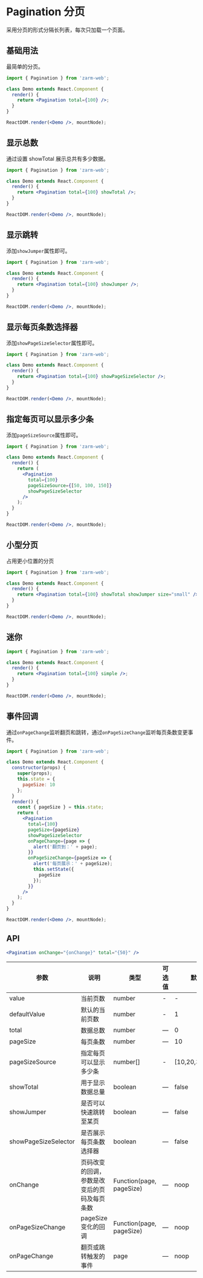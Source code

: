 # Pagination 分页

采用分页的形式分隔长列表，每次只加载一个页面。

## 基础用法

最简单的分页。

```jsx
import { Pagination } from 'zarm-web';

class Demo extends React.Component {
  render() {
    return <Pagination total={100} />;
  }
}

ReactDOM.render(<Demo />, mountNode);
```

## 显示总数

通过设置 showTotal 展示总共有多少数据。

```jsx
import { Pagination } from 'zarm-web';

class Demo extends React.Component {
  render() {
    return <Pagination total={100} showTotal />;
  }
}

ReactDOM.render(<Demo />, mountNode);
```

## 显示跳转

添加`showJumper`属性即可。

```jsx
import { Pagination } from 'zarm-web';

class Demo extends React.Component {
  render() {
    return <Pagination total={100} showJumper />;
  }
}

ReactDOM.render(<Demo />, mountNode);
```

## 显示每页条数选择器

添加`showPageSizeSelector`属性即可。

```jsx
import { Pagination } from 'zarm-web';

class Demo extends React.Component {
  render() {
    return <Pagination total={100} showPageSizeSelector />;
  }
}

ReactDOM.render(<Demo />, mountNode);
```

## 指定每页可以显示多少条

添加`pageSizeSource`属性即可。

```jsx
import { Pagination } from 'zarm-web';

class Demo extends React.Component {
  render() {
    return (
      <Pagination
        total={100}
        pageSizeSource={[50, 100, 150]}
        showPageSizeSelector
      />
    );
  }
}

ReactDOM.render(<Demo />, mountNode);
```

## 小型分页

占用更小位置的分页

```jsx
import { Pagination } from 'zarm-web';

class Demo extends React.Component {
  render() {
    return <Pagination total={100} showTotal showJumper size="small" />;
  }
}

ReactDOM.render(<Demo />, mountNode);
```

## 迷你

```jsx
import { Pagination } from 'zarm-web';

class Demo extends React.Component {
  render() {
    return <Pagination total={100} simple />;
  }
}

ReactDOM.render(<Demo />, mountNode);
```

## 事件回调

通过`onPageChange`监听翻页和跳转，通过`onPageSizeChange`监听每页条数变更事件。

```jsx
import { Pagination } from 'zarm-web';

class Demo extends React.Component {
  constructor(props) {
    super(props);
    this.state = {
      pageSize: 10
    };
  }
  render() {
    const { pageSize } = this.state;
    return (
      <Pagination
        total={100}
        pageSize={pageSize}
        showPageSizeSelector
        onPageChange={page => {
          alert('翻页到：' + page);
        }}
        onPageSizeChange={pageSize => {
          alert('每页展示：' + pageSize);
          this.setState({
            pageSize
          });
        }}
      />
    );
  }
}

ReactDOM.render(<Demo />, mountNode);
```

## API

```jsx
<Pagination onChange="{onChange}" total="{50}" />
```

| 参数                 | 说明                                         | 类型                     | 可选值 | 默认值           |
| -------------------- | -------------------------------------------- | ------------------------ | ------ | ---------------- |
| value                | 当前页数                                     | number                   | -      | -                |
| defaultValue         | 默认的当前页数                               | number                   | -      | 1                |
| total                | 数据总数                                     | number                   | —      | 0                |
| pageSize             | 每页条数                                     | number                   | —      | 10               |
| pageSizeSource       | 指定每页可以显示多少条                       | number[]                 | -      | [10,20,30,40,50] |
| showTotal            | 用于显示数据总量                             | boolean                  | —      | false            |
| showJumper           | 是否可以快速跳转至某页                       | boolean                  | —      | false            |
| showPageSizeSelector | 是否展示每页条数选择器                       | boolean                  | —      | false            |
| onChange             | 页码改变的回调，参数是改变后的页码及每页条数 | Function(page, pageSize) | —      | noop             |
| onPageSizeChange     | pageSize 变化的回调                          | Function(page, pageSize) | —      | noop             |
| onPageChange         | 翻页或跳转触发的事件                         | page                     | —      | noop             |
